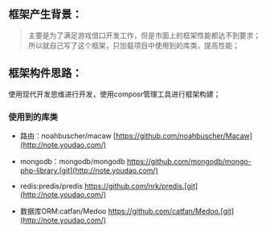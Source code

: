 ## 框架产生背景：
> 主要是为了满足游戏借口开发工作，但是市面上的框架性能都达不到要求；
> 所以就自己写了这个框架，只加载项目中使用到的库类，提高性能；

## 框架构件思路：

使用现代开发思维进行开发，使用composr管理工具进行框架构建；

### 使用到的库类

- 路由：noahbuscher/macaw [https://github.com/noahbuscher/Macaw](http://note.youdao.com/)

- mongodb：mongodb/mongodb https://github.com/mongodb/mongo-php-library.[git](http://note.youdao.com/)

- redis:predis/predis https://github.com/nrk/predis.[git](http://note.youdao.com/)

- 数据库ORM:catfan/Medoo https://github.com/catfan/Medoo.[git](http://note.youdao.com/)
